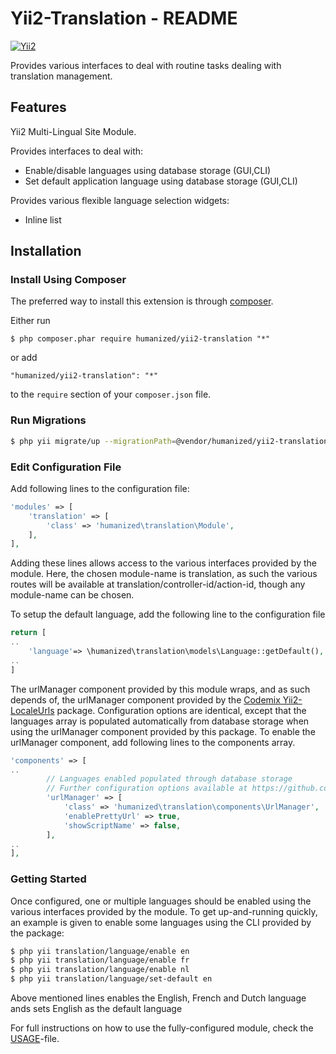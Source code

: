 # Yii2-Translation - README
[![Yii2](https://img.shields.io/badge/Powered_by-Yii_Framework-green.svg?style=flat)](http://www.yiiframework.com/)

Provides various interfaces to deal with routine tasks dealing with translation management.


## Features

Yii2 Multi-Lingual Site Module.
 
Provides interfaces to deal with: 
 * Enable/disable languages using database storage (GUI,CLI)
 * Set default application language using database storage (GUI,CLI)



Provides various flexible language selection widgets:
 * Inline list 


## Installation

### Install Using Composer

The preferred way to install this extension is through [composer](http://getcomposer.org/download/).

Either run

```
$ php composer.phar require humanized/yii2-translation "*"
```

or add

```
"humanized/yii2-translation": "*"
```

to the ```require``` section of your `composer.json` file.


### Run Migrations 

```bash
$ php yii migrate/up --migrationPath=@vendor/humanized/yii2-translation/migrations
```


### Edit Configuration File

Add following lines to the configuration file:

```php
'modules' => [
    'translation' => [
        'class' => 'humanized\translation\Module',
    ],
],
```

Adding these lines allows access to the various interfaces provided by the module. 
Here, the chosen module-name is translation, as such the various routes will be available at translation/controller-id/action-id, though any module-name can be chosen.

To setup the default language, add the following line to the configuration file


```php
return [
..
    'language'=> \humanized\translation\models\Language::getDefault(),
..
]
```


The urlManager component provided by this module wraps, and as such depends of, the urlManager component provided by the [Codemix Yii2-LocaleUrls](https://github.com/codemix/yii2-localeurls) package. Configuration options are identical, except that the languages array is populated automatically from database storage when using the urlManager component provided by this package.  To enable the urlManager component, add following lines to the components array.

```php
'components' => [
..
        // Languages enabled populated through database storage
        // Further configuration options available at https://github.com/codemix/yii2-localeurls 
        'urlManager' => [
            'class' => 'humanized\translation\components\UrlManager',
            'enablePrettyUrl' => true, 
            'showScriptName' => false,
        ],
..
],
```
### Getting Started

Once configured, one or multiple languages should be enabled using the various interfaces provided by the module. To get up-and-running quickly, an example is given to enable some languages using the CLI provided by the package:

```bash
$ php yii translation/language/enable en
$ php yii translation/language/enable fr
$ php yii translation/language/enable nl
$ php yii translation/language/set-default en 
```

Above mentioned lines enables the English, French and Dutch language ands sets English as the default language

For full instructions on how to use the fully-configured module, check the [USAGE](USAGE.md)-file.
